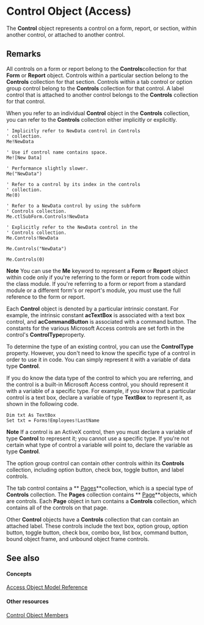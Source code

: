 
# Control Object (Access)

The  **Control** object represents a control on a form, report, or section, within another control, or attached to another control.


## Remarks

All controls on a form or report belong to the  **Controls**collection for that  **Form** or **Report** object. Controls within a particular section belong to the **Controls** collection for that section. Controls within a tab control or option group control belong to the **Controls** collection for that control. A label control that is attached to another control belongs to the **Controls** collection for that control.

When you refer to an individual  **Control** object in the **Controls** collection, you can refer to the **Controls** collection either implicitly or explicitly.




```
' Implicitly refer to NewData control in Controls 
' collection. 
Me!NewData
```




```
' Use if control name contains space. 
Me![New Data]
```




```
' Performance slightly slower. 
Me("NewData")
```




```
' Refer to a control by its index in the controls 
' collection. 
Me(0)
```




```
' Refer to a NewData control by using the subform 
' Controls collection. 
Me.ctlSubForm.Controls!NewData
```




```
' Explicitly refer to the NewData control in the 
' Controls collection. 
Me.Controls!NewData
```




```
Me.Controls("NewData")
```




```
Me.Controls(0)
```


 **Note**  You can use the  **Me** keyword to represent a **Form** or **Report** object within code only if you're referring to the form or report from code within the class module. If you're referring to a form or report from a standard module or a different form's or report's module, you must use the full reference to the form or report.

Each  **Control** object is denoted by a particular intrinsic constant. For example, the intrinsic constant **acTextBox** is associated with a text box control, and **acCommandButton** is associated with a command button. The constants for the various Microsoft Access controls are set forth in the control's **ControlType**property.

To determine the type of an existing control, you can use the  **ControlType** property. However, you don't need to know the specific type of a control in order to use it in code. You can simply represent it with a variable of data type **Control**.

If you do know the data type of the control to which you are referring, and the control is a built-in Microsoft Access control, you should represent it with a variable of a specific type. For example, if you know that a particular control is a text box, declare a variable of type  **TextBox** to represent it, as shown in the following code.




```
Dim txt As TextBox 
Set txt = Forms!Employees!LastName 

```


 **Note**  If a control is an ActiveX control, then you must declare a variable of type  **Control** to represent it; you cannot use a specific type. If you're not certain what type of control a variable will point to, declare the variable as type **Control**.

The option group control can contain other controls within its  **Controls** collection, including option button, check box, toggle button, and label controls.

The tab control contains a  ** [Pages](e77c8d31-1cb7-d647-6faa-2eb234ce0708.md)**collection, which is a special type of  **Controls** collection. The **Pages** collection contains ** [Page](6351b0ea-bd07-5ee6-ea20-0d410e09d939.md)**objects, which are controls. Each  **Page** object in turn contains a **Controls** collection, which contains all of the controls on that page.

Other  **Control** objects have a **Controls** collection that can contain an attached label. These controls include the text box, option group, option button, toggle button, check box, combo box, list box, command button, bound object frame, and unbound object frame controls.


## See also


#### Concepts


 [Access Object Model Reference](2de134a4-6c5c-d2a3-8377-f4dd973ba650.md)
#### Other resources


 [Control Object Members](c6f2ed0f-f8e1-d56e-22a5-a365b64b7754.md)
